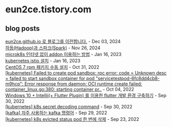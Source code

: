# eun2ce.tistory.com
## blog posts
[eun2ce.github.io 로 블로그를 이전합니다.](https://eun2ce.tistory.com/notice/42) - Dec 03, 2024<br>
[하둡(Hadoop)과 스파크(Spark)](https://eun2ce.tistory.com/35) - Nov 26, 2024<br>
[microk8s 인터넷 없이 addon 이용하는 방법](https://eun2ce.tistory.com/34) - Jan 16, 2023<br>
[kubernetes istio 설치](https://eun2ce.tistory.com/33) - Jan 16, 2023<br>
[CentOS 7 rpm 패키지 수동 설치](https://eun2ce.tistory.com/32) - Oct 31, 2022<br>
[[kubernetes] Failed to create pod sandbox: rpc error: code = Unknown desc = failed to start sandbox container for pod &quot;servicetestpod-6fc8dd4cb8-m9hcp&quot;: Error response from daemon: OCI runtime create failed: container_linux.go:380: starting container pr..](https://eun2ce.tistory.com/31) - Oct 04, 2022<br>
[Windows 10 + Intellij(+ Flutter Plugin) 를 이용한 flutter 개발 환경 구축하기](https://eun2ce.tistory.com/30) - Sep 30, 2022<br>
[[kubernetes] k8s secret decoding command](https://eun2ce.tistory.com/29) - Sep 30, 2022<br>
[[kafka] 자주 사용하는 kafka 명령어](https://eun2ce.tistory.com/27) - Sep 29, 2022<br>
[[kubernetes] k8s evicted status pod 한 번에 삭제](https://eun2ce.tistory.com/25) - Sep 23, 2022<br>
